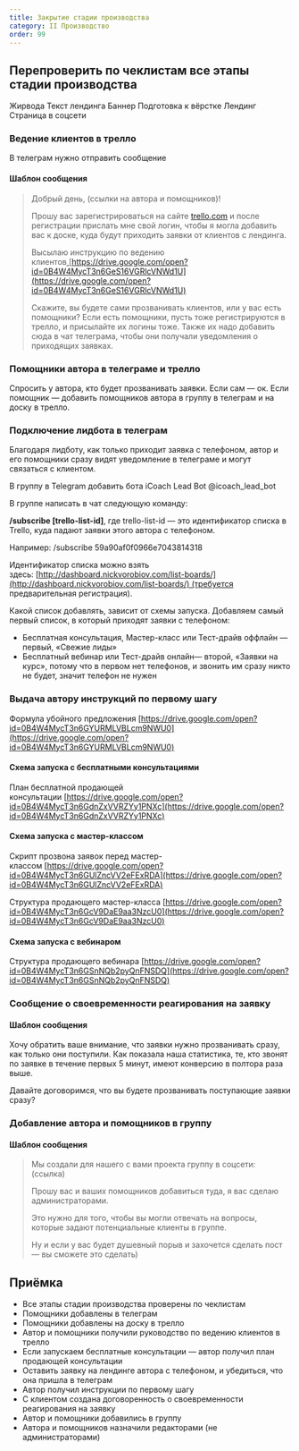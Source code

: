 ```yaml
---
title: Закрытие стадии производства
category: II Производство
order: 99
---
```


## Перепроверить по чеклистам все этапы стадии производства

Жирвода
Текст лендинга
Баннер
Подготовка к вёрстке
Лендинг
Страница в соцсети

### Ведение клиентов в трелло

В телеграм нужно отправить сообщение

#### Шаблон сообщения

> Добрый день, (ссылки на автора и помощников)!
>
> Прошу вас зарегистрироваться на сайте [trello.com](http://trello.com) и после регистрации прислать мне свой логин, чтобы я могла добавить вас к доске, куда будут приходить заявки от клиентов с лендинга.
>
> Высылаю инструкцию по ведению клиентов[ ](https://drive.google.com/open?id=0B4W4MycT3n6GeS16VGRlcVNWd1U)[https://drive.google.com/open?id=0B4W4MycT3n6GeS16VGRlcVNWd1U](https://drive.google.com/open?id=0B4W4MycT3n6GeS16VGRlcVNWd1U)
>
> Скажите, вы будете сами прозванивать клиентов, или у вас есть помощники? Если есть помощники, пусть тоже регистрируются в трелло, и присылайте их логины тоже. Также их надо добавить сюда в чат телеграма, чтобы они получали уведомления о приходящих заявках.

### Помощники автора в телеграме и трелло

Спросить у автора, кто будет прозванивать заявки. Если сам — ок. Если помощник — добавить помощников автора в группу в телеграм и на доску в трелло.

### Подключение лидбота в телеграм

Благодаря лидботу, как только приходит заявка с телефоном, автор и его помощники сразу видят уведомление в телеграме и могут связаться с клиентом.

В группу в Telegram добавить бота iCoach Lead Bot @icoach_lead_bot 

В группе написать в чат следующую команду:

**/subscribe \[trello-list-id\]**, где trello-list-id — это идентификатор списка в Trello, куда падают заявки этого автора с телефоном.

Например: /subscribe 59a90af0f0966e7043814318

Идентификатор списка можно взять здесь: [http://dashboard.nickvorobiov.com/list-boards/](http://dashboard.nickvorobiov.com/list-boards/) (требуется предварительная регистрация).

Какой список добавлять, зависит от схемы запуска. Добавляем самый первый список, в который приходят заявки с телефоном:

* Бесплатная консультация, Мастер-класс или Тест-драйв оффлайн — первый, «Свежие лиды»
* Бесплатный вебинар или Тест-драйв онлайн— второй, «Заявки на курс», потому что в первом нет телефонов, и звонить им сразу никто не будет, значит телефон не нужен

### Выдача автору инструкций по первому шагу

Формула убойного предложения [https://drive.google.com/open?id=0B4W4MycT3n6GYURMLVBLcm9NWU0](https://drive.google.com/open?id=0B4W4MycT3n6GYURMLVBLcm9NWU0)

#### Схема запуска с бесплатными консультациями

План бесплатной продающей консультации [https://drive.google.com/open?id=0B4W4MycT3n6GdnZxVVRZYy1PNXc](https://drive.google.com/open?id=0B4W4MycT3n6GdnZxVVRZYy1PNXc)

#### Схема запуска с мастер-классом

Скрипт прозвона заявок перед мастер-классом [https://drive.google.com/open?id=0B4W4MycT3n6GUlZncVV2eFExRDA](https://drive.google.com/open?id=0B4W4MycT3n6GUlZncVV2eFExRDA)

Структура продающего мастер-класса [https://drive.google.com/open?id=0B4W4MycT3n6GcV9DaE9aa3NzcU0](https://drive.google.com/open?id=0B4W4MycT3n6GcV9DaE9aa3NzcU0)

#### Схема запуска с вебинаром

Структура продающего вебинара [https://drive.google.com/open?id=0B4W4MycT3n6GSnNQb2pyQnFNSDQ](https://drive.google.com/open?id=0B4W4MycT3n6GSnNQb2pyQnFNSDQ)

### Сообщение о своевременности реагирования на заявку

#### Шаблон сообщения

Хочу обратить ваше внимание, что заявки нужно прозванивать сразу, как только они поступили. Как показала наша статистика, те, кто звонят по заявке в течение первых 5 минут, имеют конверсию в полтора раза выше.

Давайте договоримся, что вы будете прозванивать поступающие заявки сразу?

### Добавление автора и помощников в группу

#### Шаблон сообщения

> Мы создали для нашего с вами проекта группу в соцсети: (ссылка)
>
> Прошу вас и ваших помощников добавиться туда, я вас сделаю администраторами.
>
> Это нужно для того, чтобы вы могли отвечать на вопросы, которые задают потенциальные клиенты в группе.
>
> Ну и если у вас будет душевный порыв и захочется сделать пост — вы сможете это сделать)

## Приёмка

* Все этапы стадии производства проверены по чеклистам
* Помощники добавлены в телеграм
* Помощники добавлены на доску в трелло
* Автор и помощники получили руководство по ведению клиентов в трелло
* Если запускаем бесплатные консультации — автор получил план продающей консультации
* Оставить заявку на лендинге автора с телефоном, и убедиться, что она пришла в телеграм
* Автор получил инструкции по первому шагу
* С клиентом создана договоренность о своевременности реагирования на заявку
* Автор и помощники добавились в группу
* Автора и помощников назначили редакторами (не администраторами)
